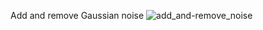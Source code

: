 Add and remove Gaussian noise 
![add_and-remove_noise](https://github.com/WangM220/Diffusion_model_noise/assets/143626969/6d572f9e-80d8-4c1c-a6f4-deac6404b013)
